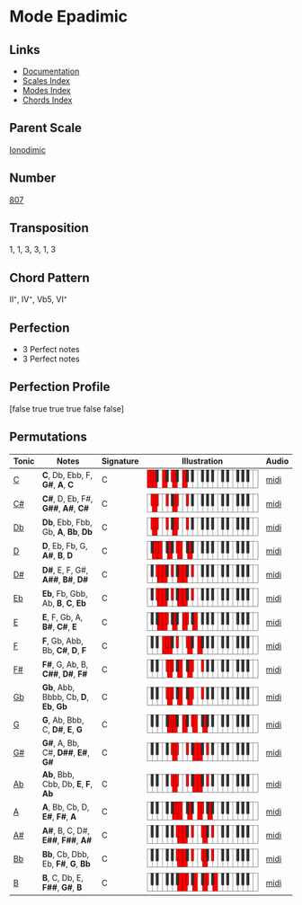 # Mode Epadimic

## Links

- [Documentation](README.md)
- [Scales Index](Scales.md)
- [Modes Index](Modes.md)
- [Chords Index](Chords.md)

## Parent Scale

[Ionodimic](ScaleIonodimic.md)

## Number

[807](https://ianring.com/musictheory/scales/807)

## Transposition

1, 1, 3, 3, 1, 3

## Chord Pattern

II⁺, IV⁺, Vb5, VI⁺

## Perfection

- 3 Perfect notes
- 3 Perfect notes

## Perfection Profile

[false true true true false false]

## Permutations

| Tonic | Notes | Signature | Illustration | Audio |
|-------|-------|-----------|--------------|-------|
| [C](ModeCNaturalEpadimic.md) | **C**, Db, Ebb, F, **G#**, **A**, **C** | C | ![CNaturalEpadimic](ModeCNaturalEpadimic.png) | [midi](https://github.com/edipermadi/music/blob/main/docs/ModeCNaturalEpadimic.mid?raw=true) |
| [C#](ModeCSharpEpadimic.md) | **C#**, D, Eb, F#, **G##**, **A#**, **C#** | C | ![CSharpEpadimic](ModeCSharpEpadimic.png) | [midi](https://github.com/edipermadi/music/blob/main/docs/ModeCSharpEpadimic.mid?raw=true) |
| [Db](ModeDFlatEpadimic.md) | **Db**, Ebb, Fbb, Gb, **A**, **Bb**, **Db** | C | ![DFlatEpadimic](ModeDFlatEpadimic.png) | [midi](https://github.com/edipermadi/music/blob/main/docs/ModeDFlatEpadimic.mid?raw=true) |
| [D](ModeDNaturalEpadimic.md) | **D**, Eb, Fb, G, **A#**, **B**, **D** | C | ![DNaturalEpadimic](ModeDNaturalEpadimic.png) | [midi](https://github.com/edipermadi/music/blob/main/docs/ModeDNaturalEpadimic.mid?raw=true) |
| [D#](ModeDSharpEpadimic.md) | **D#**, E, F, G#, **A##**, **B#**, **D#** | C | ![DSharpEpadimic](ModeDSharpEpadimic.png) | [midi](https://github.com/edipermadi/music/blob/main/docs/ModeDSharpEpadimic.mid?raw=true) |
| [Eb](ModeEFlatEpadimic.md) | **Eb**, Fb, Gbb, Ab, **B**, **C**, **Eb** | C | ![EFlatEpadimic](ModeEFlatEpadimic.png) | [midi](https://github.com/edipermadi/music/blob/main/docs/ModeEFlatEpadimic.mid?raw=true) |
| [E](ModeENaturalEpadimic.md) | **E**, F, Gb, A, **B#**, **C#**, **E** | C | ![ENaturalEpadimic](ModeENaturalEpadimic.png) | [midi](https://github.com/edipermadi/music/blob/main/docs/ModeENaturalEpadimic.mid?raw=true) |
| [F](ModeFNaturalEpadimic.md) | **F**, Gb, Abb, Bb, **C#**, **D**, **F** | C | ![FNaturalEpadimic](ModeFNaturalEpadimic.png) | [midi](https://github.com/edipermadi/music/blob/main/docs/ModeFNaturalEpadimic.mid?raw=true) |
| [F#](ModeFSharpEpadimic.md) | **F#**, G, Ab, B, **C##**, **D#**, **F#** | C | ![FSharpEpadimic](ModeFSharpEpadimic.png) | [midi](https://github.com/edipermadi/music/blob/main/docs/ModeFSharpEpadimic.mid?raw=true) |
| [Gb](ModeGFlatEpadimic.md) | **Gb**, Abb, Bbbb, Cb, **D**, **Eb**, **Gb** | C | ![GFlatEpadimic](ModeGFlatEpadimic.png) | [midi](https://github.com/edipermadi/music/blob/main/docs/ModeGFlatEpadimic.mid?raw=true) |
| [G](ModeGNaturalEpadimic.md) | **G**, Ab, Bbb, C, **D#**, **E**, **G** | C | ![GNaturalEpadimic](ModeGNaturalEpadimic.png) | [midi](https://github.com/edipermadi/music/blob/main/docs/ModeGNaturalEpadimic.mid?raw=true) |
| [G#](ModeGSharpEpadimic.md) | **G#**, A, Bb, C#, **D##**, **E#**, **G#** | C | ![GSharpEpadimic](ModeGSharpEpadimic.png) | [midi](https://github.com/edipermadi/music/blob/main/docs/ModeGSharpEpadimic.mid?raw=true) |
| [Ab](ModeAFlatEpadimic.md) | **Ab**, Bbb, Cbb, Db, **E**, **F**, **Ab** | C | ![AFlatEpadimic](ModeAFlatEpadimic.png) | [midi](https://github.com/edipermadi/music/blob/main/docs/ModeAFlatEpadimic.mid?raw=true) |
| [A](ModeANaturalEpadimic.md) | **A**, Bb, Cb, D, **E#**, **F#**, **A** | C | ![ANaturalEpadimic](ModeANaturalEpadimic.png) | [midi](https://github.com/edipermadi/music/blob/main/docs/ModeANaturalEpadimic.mid?raw=true) |
| [A#](ModeASharpEpadimic.md) | **A#**, B, C, D#, **E##**, **F##**, **A#** | C | ![ASharpEpadimic](ModeASharpEpadimic.png) | [midi](https://github.com/edipermadi/music/blob/main/docs/ModeASharpEpadimic.mid?raw=true) |
| [Bb](ModeBFlatEpadimic.md) | **Bb**, Cb, Dbb, Eb, **F#**, **G**, **Bb** | C | ![BFlatEpadimic](ModeBFlatEpadimic.png) | [midi](https://github.com/edipermadi/music/blob/main/docs/ModeBFlatEpadimic.mid?raw=true) |
| [B](ModeBNaturalEpadimic.md) | **B**, C, Db, E, **F##**, **G#**, **B** | C | ![BNaturalEpadimic](ModeBNaturalEpadimic.png) | [midi](https://github.com/edipermadi/music/blob/main/docs/ModeBNaturalEpadimic.mid?raw=true) |
